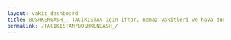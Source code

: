 ```yaml
---
layout: vakit_dashboard
title: BOSHKENGASH_, TACIKISTAN için iftar, namaz vakitleri ve hava durumu - ilçe/eyalet seç
permalink: /TACIKISTAN/BOSHKENGASH_/
---
```


<script type="text/javascript">
  var GLOBAL_COUNTRY = 'TACIKISTAN';
  var GLOBAL_CITY = 'BOSHKENGASH_';
  var GLOBAL_STATE = '';
  var lat = 72;
  var lon = 21;
</script>
